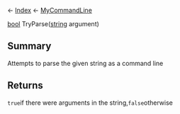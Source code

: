 ← [Index](Api-Index) ← [MyCommandLine](VRage.Game.ModAPI.Ingame.Utilities.MyCommandLine)

[bool](System.Boolean) TryParse([string](System.String) argument)

## Summary

Attempts to parse the given string as a command line

## Returns

`true`if there were arguments in the string,`false`otherwise

